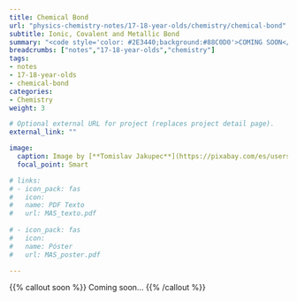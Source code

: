 ```yaml
---
title: Chemical Bond
url: "physics-chemistry-notes/17-18-year-olds/chemistry/chemical-bond"
subtitle: Ionic, Covalent and Metallic Bond
summary: "<code style='color: #2E3440;background:#88C0D0'>COMING SOON</code> <br> Ionic, Covalent and Metallic Bond. VSEPR and VB Theories."
breadcrumbs: ["notes","17-18-year-olds","chemistry"]
tags:
- notes
- 17-18-year-olds
- chemical-bond
categories:
- Chemistry
weight: 3

# Optional external URL for project (replaces project detail page).
external_link: ""

image:
  caption: Image by [**Tomislav Jakupec**](https://pixabay.com/es/users/tommyvideo-3092371/) on [Pixabay](https://pixabay.com/es/)
  focal_point: Smart

# links:
# - icon_pack: fas
#   icon:
#   name: PDF Texto
#   url: MAS_texto.pdf
  
# - icon_pack: fas
#   icon:
#   name: Póster
#   url: MAS_poster.pdf

---
```


{{% callout soon %}}
Coming soon...
{{% /callout %}}
